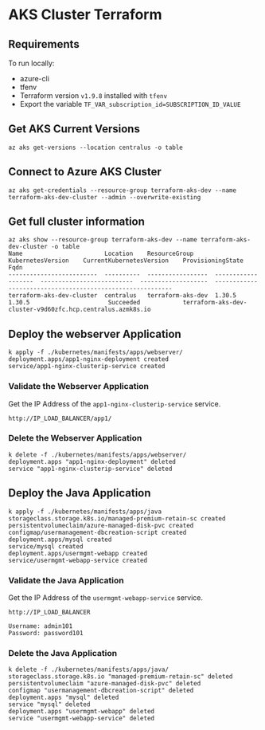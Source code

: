 # AKS Cluster Terraform

## Requirements

To run locally:

- azure-cli
- tfenv
- Terraform version `v1.9.8` installed with `tfenv`
- Export the variable `TF_VAR_subscription_id=SUBSCRIPTION_ID_VALUE`

## Get AKS Current Versions

```shell
az aks get-versions --location centralus -o table
```

## Connect to Azure AKS Cluster

````shell
az aks get-credentials --resource-group terraform-aks-dev --name terraform-aks-dev-cluster --admin --overwrite-existing
````

## Get full cluster information

```shell
az aks show --resource-group terraform-aks-dev --name terraform-aks-dev-cluster -o table
Name                       Location    ResourceGroup      KubernetesVersion    CurrentKubernetesVersion    ProvisioningState    Fqdn
-------------------------  ----------  -----------------  -------------------  --------------------------  -------------------  ----------------------------------------------------------
terraform-aks-dev-cluster  centralus   terraform-aks-dev  1.30.5               1.30.5                      Succeeded            terraform-aks-dev-cluster-v9d60zfc.hcp.centralus.azmk8s.io
```

## Deploy the webserver Application

```shell
k apply -f ./kubernetes/manifests/apps/webserver/
deployment.apps/app1-nginx-deployment created
service/app1-nginx-clusterip-service created
```

### Validate the Webserver Application

Get the IP Address of the `app1-nginx-clusterip-service` service.

```shell
http://IP_LOAD_BALANCER/app1/
```

### Delete the Webserver Application

```shell
k delete -f ./kubernetes/manifests/apps/webserver/
deployment.apps "app1-nginx-deployment" deleted
service "app1-nginx-clusterip-service" deleted
```

## Deploy the Java Application

```shell
k apply -f ./kubernetes/manifests/apps/java
storageclass.storage.k8s.io/managed-premium-retain-sc created
persistentvolumeclaim/azure-managed-disk-pvc created
configmap/usermanagement-dbcreation-script created
deployment.apps/mysql created
service/mysql created
deployment.apps/usermgmt-webapp created
service/usermgmt-webapp-service created
```

### Validate the Java Application

Get the IP Address of the `usermgmt-webapp-service` service.

```shell
http://IP_LOAD_BALANCER

Username: admin101
Password: password101
```

### Delete the Java Application

```shell
k delete -f ./kubernetes/manifests/apps/java/
storageclass.storage.k8s.io "managed-premium-retain-sc" deleted
persistentvolumeclaim "azure-managed-disk-pvc" deleted
configmap "usermanagement-dbcreation-script" deleted
deployment.apps "mysql" deleted
service "mysql" deleted
deployment.apps "usermgmt-webapp" deleted
service "usermgmt-webapp-service" deleted
```